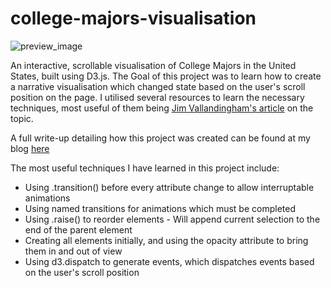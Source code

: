 # college-majors-visualisation

![preview_image](https://github.com/cuthchow/college-majors-visualisation/blob/master/preview.png)

An interactive, scrollable visualisation of College Majors in the United States, built using D3.js. The Goal
of this project was to learn how to create a narrative visualisation which changed state based on the 
user's scroll position on the page. I utilised several resources to learn the necessary techniques, most 
useful of them being [Jim Vallandingham's article](https://vallandingham.me/scroller.html) on the topic. 

A full write-up detailing how this project was created can be found at my blog [here](https://towardsdatascience.com/how-i-created-an-interactive-scrolling-visualisation-with-d3-js-and-how-you-can-too-e116372e2c73)

The most useful techniques I have learned in this project include:

* Using .transition() before every attribute change to allow interruptable animations
* Using named transitions for animations which must be completed
* Using .raise() to reorder elements - Will append current selection to the end of the parent element
* Creating all elements initially, and using the opacity attribute to bring them in and out of view 
* Using d3.dispatch to generate events, which dispatches events based on the user's scroll position
